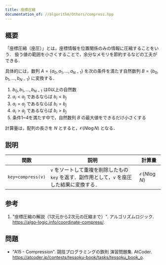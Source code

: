 ```yaml
---
title: 座標圧縮
documentation_of: //algorithm/Others/compress.hpp
---
```



## 概要

「座標圧縮（座圧）」とは，座標情報を位置関係のみの情報に圧縮することをいう．
扱う値の範囲を小さくすることで，余分なメモリを節約するなどの工夫ができる．

具体的には，数列 $A = \lbrace a_0, a_1, \ldots, a_{N-1} \rbrace$ を次の条件を満たす自然数列 $B = \lbrace b_0, b_1, \ldots, b_{N-1} \rbrace$ に変換する．

1. $b_0, b_1, \ldots, b_{N-1}$ は0以上の自然数
2. $a_i < a_j$ であるならば $b_i < b_j$
3. $a_i = a_j$ であるならば $b_i = b_j$
4. $a_i > a_j$ であるならば $b_i > b_j$
5. 条件1~4を満たす中で，自然数列 $B$ の最大値をできるだけ小さくする

計算量は，配列の長さを $N$ とすると，$\mathcal{O}(N \log N)$ となる．


## 説明

|関数|説明|計算量|
|---|---|---|
|`key=compress(v)`|`v` をソートして重複を削除したもの `key` を返す．副作用として，`v` を座圧した結果に変換する．|$\mathcal{O}(N \log N)$|


## 参考

1. "座標圧縮の解説（1次元から2次元の圧縮まで）". アルゴリズムロジック. <https://algo-logic.info/coordinate-compress/>.


## 問題

- "A15 - Compression". 競技プログラミングの鉄則 演習問題集. AtCoder. <https://atcoder.jp/contests/tessoku-book/tasks/tessoku_book_o>.
